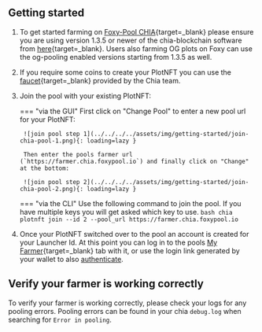 ## Getting started

1. To get started farming on [Foxy-Pool CHIA](https://chia.foxypool.io){target=_blank} please ensure you are using version 1.3.5 or newer of the chia-blockchain software from [here](https://github.com/Chia-Network/chia-blockchain/releases/latest){target=_blank}. Users also farming OG plots on Foxy can use the og-pooling enabled versions starting from 1.3.5 as well.
2. If you require some coins to create your PlotNFT you can use the [faucet](https://faucet.chia.net){target=_blank} provided by the Chia team.
3. Join the pool with your existing PlotNFT:

    === "via the GUI"
        First click on "Change Pool" to enter a new pool url for your PlotNFT:

        ![join pool step 1](../../../../assets/img/getting-started/join-chia-pool-1.png){: loading=lazy }

        Then enter the pools farmer url (`https://farmer.chia.foxypool.io`) and finally click on "Change" at the bottom:

        ![join pool step 2](../../../../assets/img/getting-started/join-chia-pool-2.png){: loading=lazy }

    === "via the CLI"
        Use the following command to join the pool. If you have multiple keys you will get asked which key to use.
        ```bash
        chia plotnft join --id 2 --pool_url https://farmer.chia.foxypool.io
        ```

4. Once your PlotNFT switched over to the pool an account is created for your Launcher Id. At this point you can log in to the pools [My Farmer](https://chia.foxypool.io/my-farmer){target=_blank} tab with it, or use the login link generated by your wallet to also [authenticate](authenticate.md).

## Verify your farmer is working correctly

To verify your farmer is working correctly, please check your logs for any pooling errors.
Pooling errors can be found in your chia `debug.log` when searching for `Error in pooling`.
